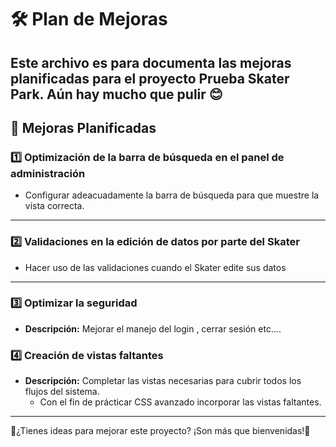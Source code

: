 # 🛠 Plan de Mejoras

Este archivo es para documenta las mejoras planificadas para el proyecto **Prueba Skater Park**.
Aún hay mucho que pulir 😊
---

## 🚀 Mejoras Planificadas

### 1️⃣ **Optimización de la barra de búsqueda en el panel de administración**
- Configurar adeacuadamente la barra de búsqueda para que muestre la vista correcta.

---

### 2️⃣ **Validaciones en la edición de datos por parte del Skater**
  - Hacer uso de las validaciones cuando el Skater edite sus datos
---

### 3️⃣ **Optimizar la seguridad**
- **Descripción:** Mejorar el manejo del login , cerrar sesión etc....


### 4️⃣ **Creación de vistas faltantes**
- **Descripción:** Completar las vistas necesarias para cubrir todos los flujos del sistema.
    - Con el fin de prácticar CSS avanzado incorporar las vistas faltantes.
---


🍊¿Tienes ideas para mejorar este proyecto? ¡Son más que bienvenidas!🍊

